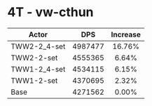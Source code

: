# 4T - vw-cthun
| Actor | DPS | Increase |
|---|:---:|:---:|
|TWW2-2_4-set|4987477|16.76%|
|TWW2-2-set|4555365|6.64%|
|TWW1-2_4-set|4534115|6.15%|
|TWW1-2-set|4370695|2.32%|
|Base|4271562|0.00%|
